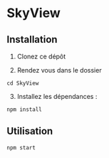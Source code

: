 # SkyView

## Installation

1. Clonez ce dépôt 

2. Rendez vous dans le dossier

``` cd SkyView ```

3. Installez les dépendances :

``` npm install ```

## Utilisation

``` npm start ```
